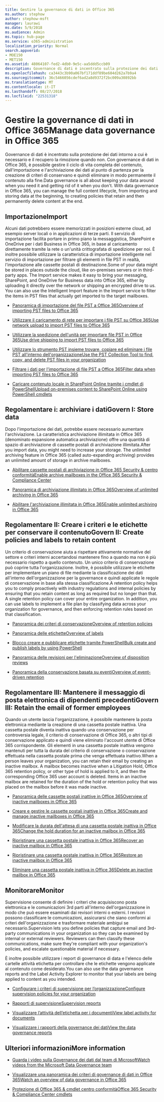 ```yaml
---
title: Gestire la governance di dati in Office 365
ms.author: stephow
author: stephow-msft
manager: laurawi
ms.date: 5/9/2018
ms.audience: Admin
ms.topic: hub-page
ms.service: o365-administration
localization_priority: Normal
search.appverid:
- MOE150
- MET150
ms.assetid: 48064107-fed2-4db0-9e5c-aa5ddd5ccb09
description: Governance di dati è incentrato sulla protezione dei dati intorno a cui è necessario e il recupero la rimozione quando non. Con governance di dati in Office 365, è possibile gestire il ciclo di vita completa del contenuto, dall'importazione e l'archiviazione dei dati al punto di partenza per la creazione di criteri di conservano e quindi eliminare in modo permanente il contenuto alla fine.
ms.openlocfilehash: ca3443c3b90a067bf171ddf89be604d262a7b9a4
ms.sourcegitcommit: 36c5466056cdef6ad2a8d9372f2bc009a30892bb
ms.translationtype: MT
ms.contentlocale: it-IT
ms.lasthandoff: 08/27/2018
ms.locfileid: "22531318"
---
```

# <a name="manage-data-governance-in-office-365"></a><span data-ttu-id="9678f-104">Gestire la governance di dati in Office 365</span><span class="sxs-lookup"><span data-stu-id="9678f-104">Manage data governance in Office 365</span></span>

<span data-ttu-id="9678f-p102">Governance di dati è incentrato sulla protezione dei dati intorno a cui è necessario e il recupero la rimozione quando non. Con governance di dati in Office 365, è possibile gestire il ciclo di vita completa del contenuto, dall'importazione e l'archiviazione dei dati al punto di partenza per la creazione di criteri di conservano e quindi eliminare in modo permanente il contenuto alla fine.</span><span class="sxs-lookup"><span data-stu-id="9678f-p102">Data governance is all about keeping your data around when you need it and getting rid of it when you don't. With data governance in Office 365, you can manage the full content lifecycle, from importing and storing data at the beginning, to creating policies that retain and then permanently delete content at the end.</span></span>
  
## <a name="import"></a><span data-ttu-id="9678f-107">Importazione</span><span class="sxs-lookup"><span data-stu-id="9678f-107">Import</span></span>

<span data-ttu-id="9678f-p103">Alcuni dati potrebbero essere memorizzati in posizioni esterne cloud, ad esempio server locali o in applicazioni di terze parti. Il servizio di importazione facilita portare in primo piano la messaggistica, SharePoint e OneDrive per i dati Business in Office 365, in base al caricamento direttamente tramite la rete o un'unità crittografata di spedizione per noi. È inoltre possibile utilizzare la caratteristica di importazione intelligente nel servizio di importazione per filtrare gli elementi in file PST in realtà, l'importazione alle cassette postali di destinazione.</span><span class="sxs-lookup"><span data-stu-id="9678f-p103">Some of your data might be stored in places outside the cloud, like on-premises servers or in third-party apps. The Import service makes it easy to bring your messaging, SharePoint, and OneDrive for Business data into Office 365, either by uploading it directly over the network or shipping an encrypted drive to us. You can also use the Intelligent Import feature in the Import service to filter the items in PST files that actually get imported to the target mailboxes.</span></span> 
  
- [<span data-ttu-id="9678f-111">Panoramica di importazione del file PST a Office 365</span><span class="sxs-lookup"><span data-stu-id="9678f-111">Overview of importing PST files to Office 365</span></span>](https://support.office.com/article/ba688e0a-0fcb-4bd7-8e57-2b669564ea84)
    
- [<span data-ttu-id="9678f-112">Utilizzare il caricamento di rete per importare i file PST su Office 365</span><span class="sxs-lookup"><span data-stu-id="9678f-112">Use network upload to import PST files to Office 365</span></span>](use-network-upload-to-import-pst-files.md)
    
- [<span data-ttu-id="9678f-113">Utilizzare la spedizione dell'unità per importare file PST in Office 365</span><span class="sxs-lookup"><span data-stu-id="9678f-113">Use drive shipping to import PST files to Office 365</span></span>](use-drive-shipping-to-import-pst-files-to-office-365.md)
    
- [<span data-ttu-id="9678f-114">Utilizzare lo strumento PST insieme trovare, copiare ed eliminare i file PST all'interno dell'organizzazione</span><span class="sxs-lookup"><span data-stu-id="9678f-114">Use the PST Collection Tool to find, copy, and delete PST files in your organization</span></span>](find-copy-and-delete-pst-files-in-your-organization.md)
    
- [<span data-ttu-id="9678f-115">Filtrare i dati per l'importazione di file PST a Office 365</span><span class="sxs-lookup"><span data-stu-id="9678f-115">Filter data when importing PST files to Office 365</span></span>](filter-data-when-importing-pst-files.md)
    
- [<span data-ttu-id="9678f-116">Caricare contenuto locale in SharePoint Online tramite i cmdlet di PowerShell</span><span class="sxs-lookup"><span data-stu-id="9678f-116">Upload on-premises content to SharePoint Online using PowerShell cmdlets</span></span>](https://support.office.com/article/555049c6-15ef-45a6-9a1f-a1ef673b867c)
    
## <a name="govern-i-store-data"></a><span data-ttu-id="9678f-117">Regolamentare i: archiviare i dati</span><span class="sxs-lookup"><span data-stu-id="9678f-117">Govern I: Store data</span></span>

<span data-ttu-id="9678f-p104">Dopo l'importazione dei dati, potrebbe essere necessario aumentare l'archiviazione. La caratteristica archiviazione illimitata in Office 365 (denominato espansione automatica archiviazione) offre una quantità di spazio di archiviazione di cassette postali di archiviazione illimitata.</span><span class="sxs-lookup"><span data-stu-id="9678f-p104">After you import data, you might need to increase your storage. The unlimited archiving feature in Office 365 (called auto-expanding archiving) provides an unlimited amount of storage in archive mailboxes.</span></span>
  
- [<span data-ttu-id="9678f-120">Abilitare cassette postali di archiviazione in Office 365 Security &amp; centro conformità</span><span class="sxs-lookup"><span data-stu-id="9678f-120">Enable archive mailboxes in the Office 365 Security &amp; Compliance Center</span></span>](enable-archive-mailboxes.md)

- [<span data-ttu-id="9678f-121">Panoramica di archiviazione illimitato in Office 365</span><span class="sxs-lookup"><span data-stu-id="9678f-121">Overview of unlimited archiving in Office 365</span></span>](unlimited-archiving.md)
    
- [<span data-ttu-id="9678f-122">Abilitare l'archiviazione illimitata in Office 365</span><span class="sxs-lookup"><span data-stu-id="9678f-122">Enable unlimited archiving in Office 365</span></span>](enable-unlimited-archiving.md)
    

    
## <a name="govern-ii-create-policies-and-labels-to-retain-content"></a><span data-ttu-id="9678f-123">Regolamentare II: Creare i criteri e le etichette per conservare il contenuto</span><span class="sxs-lookup"><span data-stu-id="9678f-123">Govern II: Create policies and labels to retain content</span></span>

<span data-ttu-id="9678f-p105">Un criterio di conservazione aiuta a rispettare attivamente normative del settore e criteri interni accertandosi mantenere fino a quando ma non è più necessario rispetto a quello contenuto. Un unico criterio di conservazione può coprire tutta l'organizzazione. Inoltre, è possibile utilizzare le etichette per implementare un piano di file mediante la classificazione dei dati all'interno dell'organizzazione per la governance e quindi applicate le regole di conservazione in base alla stessa classificazione.</span><span class="sxs-lookup"><span data-stu-id="9678f-p105">A retention policy helps you to comply proactively with industry regulations and internal policies by ensuring that you retain content as long as required but no longer than that. A single retention policy can cover your entire organization. In addition, you can use labels to implement a file plan by classifying data across your organization for governance, and then enforcing retention rules based on that classification.</span></span>
  
- [<span data-ttu-id="9678f-127">Panoramica dei criteri di conservazione</span><span class="sxs-lookup"><span data-stu-id="9678f-127">Overview of retention policies</span></span>](retention-policies.md)
    
- [<span data-ttu-id="9678f-128">Panoramica delle etichette</span><span class="sxs-lookup"><span data-stu-id="9678f-128">Overview of labels</span></span>](labels.md)
    
- [<span data-ttu-id="9678f-129">Blocco creare e pubblicare etichette tramite PowerShell</span><span class="sxs-lookup"><span data-stu-id="9678f-129">Bulk create and publish labels by using PowerShell</span></span>](https://support.office.com/article/8986701b-ffa1-46ec-8fd0-8f7e81d5b25f.aspx)
    
- [<span data-ttu-id="9678f-130">Panoramica delle revisioni per l'eliminazione</span><span class="sxs-lookup"><span data-stu-id="9678f-130">Overview of disposition reviews</span></span>](disposition-reviews.md)
    
- [<span data-ttu-id="9678f-131">Panoramica della conservazione basata su eventi</span><span class="sxs-lookup"><span data-stu-id="9678f-131">Overview of event-driven retention</span></span>](event-driven-retention.md)
    
## <a name="govern-iii-retain-the-email-of-former-employees"></a><span data-ttu-id="9678f-132">Regolamentare III: Mantenere il messaggio di posta elettronica di dipendenti precedenti</span><span class="sxs-lookup"><span data-stu-id="9678f-132">Govern III: Retain the email of former employees</span></span>

<span data-ttu-id="9678f-p106">Quando un utente lascia l'organizzazione, è possibile mantenere la posta elettronica mediante la creazione di una cassetta postale inattiva. Una cassetta postale diventa inattiva quando una conservazione per controversia legale, il criterio di conservazione di Office 365, o altri tipi di conservazione applicato e quindi viene eliminato l'account utente di Office 365 corrispondente. Gli elementi in una cassetta postale inattiva vengono mantenuti per tutta la durata del criterio di conservazione o conservazione effettuata nella cassetta postale prima che venga effettuata inattivo.</span><span class="sxs-lookup"><span data-stu-id="9678f-p106">When a person leaves your organization, you can retain their email by creating an inactive mailbox. A mailbox becomes inactive when a Litigation Hold, Office 365 retention policy, or other type of hold is applied to it, and then the corresponding Office 365 user account is deleted. Items in an inactive mailbox are retained for the duration of the hold or retention policy that was placed on the mailbox before it was made inactive.</span></span>
  
- [<span data-ttu-id="9678f-136">Panoramica delle cassette postali inattive in Office 365</span><span class="sxs-lookup"><span data-stu-id="9678f-136">Overview of inactive mailboxes in Office 365</span></span>](inactive-mailboxes-in-office-365.md)
    
- [<span data-ttu-id="9678f-137">Creare e gestire le cassette postali inattive in Office 365</span><span class="sxs-lookup"><span data-stu-id="9678f-137">Create and manage inactive mailboxes in Office 365</span></span>](create-and-manage-inactive-mailboxes.md)

- [<span data-ttu-id="9678f-138">Modificare la durata dell'attesa di una cassetta postale inattiva in Office 365</span><span class="sxs-lookup"><span data-stu-id="9678f-138">Change the hold duration for an inactive mailbox in Office 365</span></span>](change-the-hold-duration-for-an-inactive-mailbox.md)
  
- [<span data-ttu-id="9678f-139">Ripristinare una cassetta postale inattiva in Office 365</span><span class="sxs-lookup"><span data-stu-id="9678f-139">Recover an inactive mailbox in Office 365</span></span>](recover-an-inactive-mailbox.md)
 
- [<span data-ttu-id="9678f-140">Ripristinare una cassetta postale inattiva in Office 365</span><span class="sxs-lookup"><span data-stu-id="9678f-140">Restore an inactive mailbox in Office 365</span></span>](restore-an-inactive-mailbox.md)

- [<span data-ttu-id="9678f-141">Eliminare una cassetta postale inattiva in Office 365</span><span class="sxs-lookup"><span data-stu-id="9678f-141">Delete an inactive mailbox in Office 365</span></span>](delete-an-inactive-mailbox.md)

## <a name="monitor"></a><span data-ttu-id="9678f-142">Monitorare</span><span class="sxs-lookup"><span data-stu-id="9678f-142">Monitor</span></span>

<span data-ttu-id="9678f-p107">Supervisione consente di definire i criteri che acquisiscono posta elettronica e le comunicazioni 3rd parti all'interno dell'organizzazione in modo che può essere esaminati dai revisori interni o esterni. I revisori possono classificare le comunicazioni, assicurarsi che siano conformi ai criteri dell'organizzazione e trasformare materiale ambigui se necessario.</span><span class="sxs-lookup"><span data-stu-id="9678f-p107">Supervision lets you define policies that capture email and 3rd-party communications in your organization so they can be examined by internal or external reviewers. Reviewers can then classify these communications, make sure they're compliant with your organization's policies, and escalate questionable material if necessary.</span></span>
  
<span data-ttu-id="9678f-145">È inoltre possibile utilizzare i report di governance di data e l'elenco delle cartelle attività etichetta per controllare che le etichette vengono applicate al contenuto come desiderato.</span><span class="sxs-lookup"><span data-stu-id="9678f-145">You can also use the data governance reports and the Label Activity Explorer to monitor that your labels are being applied to content as you intended.</span></span>
  
- [<span data-ttu-id="9678f-146">Configurare i criteri di supervisione per l’organizzazione</span><span class="sxs-lookup"><span data-stu-id="9678f-146">Configure supervision policies for your organization</span></span>](configure-supervision-policies.md)
    
- [<span data-ttu-id="9678f-147">Rapporti di supervisione</span><span class="sxs-lookup"><span data-stu-id="9678f-147">Supervision reports</span></span>](supervision-reports.md)
    
- [<span data-ttu-id="9678f-148">Visualizzare l’attività dell’etichetta per i documenti</span><span class="sxs-lookup"><span data-stu-id="9678f-148">View label activity for documents</span></span>](view-label-activity-for-documents.md)
    
- [<span data-ttu-id="9678f-149">Visualizzare i rapporti della governance dei dati</span><span class="sxs-lookup"><span data-stu-id="9678f-149">View the data governance reports</span></span>](view-the-data-governance-reports.md)
    
## <a name="more-information"></a><span data-ttu-id="9678f-150">Ulteriori informazioni</span><span class="sxs-lookup"><span data-stu-id="9678f-150">More information</span></span>

- [<span data-ttu-id="9678f-151">Guarda i video sulla Governance dei dati dal team di Microsoft</span><span class="sxs-lookup"><span data-stu-id="9678f-151">Watch videos from the Microsoft Data Governance team</span></span>](https://go.microsoft.com/fwlink/?linkid=867039)
    
- [<span data-ttu-id="9678f-152">Visualizzare una panoramica dei criteri di governance di dati in Office 365</span><span class="sxs-lookup"><span data-stu-id="9678f-152">Watch an overview of data governance in Office 365</span></span>](https://go.microsoft.com/fwlink/?linkid=852644)
    
- [<span data-ttu-id="9678f-153">Protezione di Office 365 &amp; cmdlet centro conformità</span><span class="sxs-lookup"><span data-stu-id="9678f-153">Office 365 Security &amp; Compliance Center cmdlets</span></span>](https://go.microsoft.com/fwlink/?linkid=852310)
    

